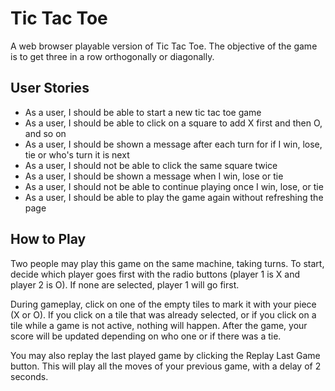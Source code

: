 # Tic Tac Toe
A web browser playable version of Tic Tac Toe. The objective of the game is to get three in a row orthogonally or diagonally.

## User Stories
- As a user, I should be able to start a new tic tac toe game
- As a user, I should be able to click on a square to add X first and then O, and so on
- As a user, I should be shown a message after each turn for if I win, lose, tie or who's turn it is next
- As a user, I should not be able to click the same square twice
- As a user, I should be shown a message when I win, lose or tie
- As a user, I should not be able to continue playing once I win, lose, or tie
- As a user, I should be able to play the game again without refreshing the page

## How to Play
Two people may play this game on the same machine, taking turns.
To start, decide which player goes first with the radio buttons (player 1 is X and player 2 is O). If none are selected, player 1 will go first.

During gameplay, click on one of the empty tiles to mark it with your piece (X or O). If you click on a tile that was already selected, or if you click on a tile while a game is not active, nothing will happen. After the game, your score will be updated depending on who one or if there was a tie.

You may also replay the last played game by clicking the Replay Last Game button. This will play all the moves of your previous game, with a delay of 2 seconds.